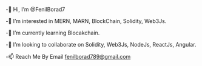 -👋 Hi, I’m @FenilBorad7

-👀 I’m interested in MERN, MARN, BlockChain, Solidity, Web3Js.

-🌱 I’m currently learning Blocakchain.

-💞️ I’m looking to collaborate on Solidity, Web3Js, NodeJs, ReactJs, Angular.

-📫 Reach Me By Email fenilborad789@gmail.com



